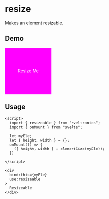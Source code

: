 # resize

Makes an element resizable.

## Demo

<script>
  import { resizeable } from 'sveltronics';
</script>

<div
  use:resizeable
  style="
    height: 150px;
    width: 150px;
    color: white;
    background: #f0f;
    display: flex;
    justify-content: center;
    align-items: center;
  "
>
   Resize Me
</div>

## Usage

```svelte
<script>
  import { resizeable } from "sveltronics";
  import { onMount } from "svelte";

  let myEle;
  let { height, width } = {};
  onMount(() => {
    ({ height, width } = elementSize(myEle));
  })

</script>

<div 
  bind:this={myEle}
  use:resizeable
>
  Resizeable
</div>
```